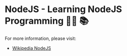 # NodeJS - Learning NodeJS Programming 👨‍💻 📚

For more information, please visit: <br/>
<ul>
  <li><a href="href="https://pt.wikipedia.org/wiki/Node.js">Wikipedia NodeJS</></>
</ul>
